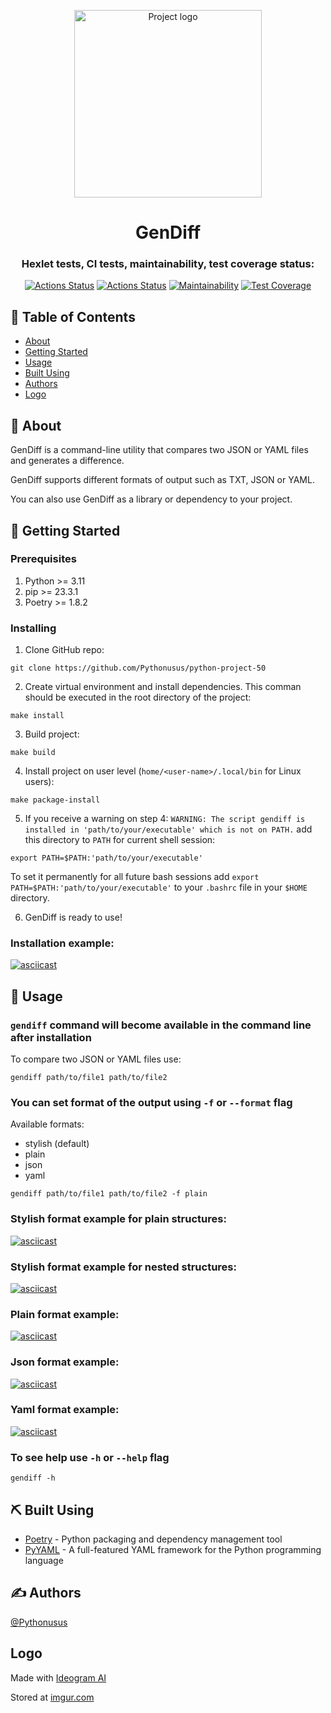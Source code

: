 <p align="center">
 <img width=300px height=300px src="https://imgur.com/042gx4E.png" alt="Project logo">
</p>

<h1 align="center">GenDiff</h1>

<div align="center">

### Hexlet tests, CI tests, maintainability, test coverage status:
[![Actions Status](https://github.com/Pythonusus/python-project-50/actions/workflows/hexlet-check.yml/badge.svg)](https://github.com/Pythonusus/python-project-50/actions)
[![Actions Status](https://github.com/Pythonusus/python-project-50/actions/workflows/python-ci.yml/badge.svg)](https://github.com/Pythonusus/python-project-50/actions)
[![Maintainability](https://api.codeclimate.com/v1/badges/2a82e8b1b0f8354ce79e/maintainability)](https://codeclimate.com/github/Pythonusus/python-project-50/maintainability)
[![Test Coverage](https://api.codeclimate.com/v1/badges/2a82e8b1b0f8354ce79e/test_coverage)](https://codeclimate.com/github/Pythonusus/python-project-50/test_coverage)

</div>

## 📝 Table of Contents

- [About](#about)
- [Getting Started](#getting_started)
- [Usage](#usage)
- [Built Using](#built_using)
- [Authors](#authors)
- [Logo](#logo)

<a name = "about"></a>
## 🧐 About

GenDiff is a command-line utility that compares two JSON or YAML files and generates a difference.

GenDiff supports different formats of output such as TXT, JSON or YAML.

You can also use GenDiff as a library or dependency to your project.

<a name = "getting_started"></a>
## 🏁 Getting Started

### Prerequisites

1. Python >= 3.11
2. pip >= 23.3.1
3. Poetry >= 1.8.2

### Installing

1. Clone GitHub repo: 
```
git clone https://github.com/Pythonusus/python-project-50
```
2. Create virtual environment and install dependencies. This comman should be executed in the root directory of the project:
```
make install
```

3. Build project:
```
make build
```

4. Install project on user level (`home/<user-name>/.local/bin` for Linux users):
```
make package-install
```

5. If you receive a warning on step 4:
`WARNING: The script gendiff is installed in 'path/to/your/executable' which is not on PATH.`
add this directory to `PATH` for current shell session:
```
export PATH=$PATH:'path/to/your/executable'
```

To set it permanently for all future bash sessions add `export PATH=$PATH:'path/to/your/executable'` to your `.bashrc` file in your `$HOME` directory.

6. GenDiff is ready to use!

### Installation example:
[![asciicast](https://asciinema.org/a/SWYYefdsYygkavDCyW1gInlrk.svg)](https://asciinema.org/a/SWYYefdsYygkavDCyW1gInlrk)

<a name="usage"></a>
## 🎈 Usage

### `gendiff` command will become available in the command line after installation

To compare two JSON or YAML files use:
```
gendiff path/to/file1 path/to/file2
```

### You can set format of the output using `-f` or `--format` flag

Available formats:
- stylish (default)
- plain
- json
- yaml

```
gendiff path/to/file1 path/to/file2 -f plain
```
### Stylish format example for plain structures:
[![asciicast](https://asciinema.org/a/xvpRopjyBAT2eFKnpG1UX7NSG.svg)](https://asciinema.org/a/xvpRopjyBAT2eFKnpG1UX7NSG)

### Stylish format example for nested structures:
[![asciicast](https://asciinema.org/a/m9SEtrCyd1U4J7tLDRqSd7o8T.svg)](https://asciinema.org/a/m9SEtrCyd1U4J7tLDRqSd7o8T)

### Plain format example:
[![asciicast](https://asciinema.org/a/9opCs6LTeKj0X0c0nuyj9ATWk.svg)](https://asciinema.org/a/9opCs6LTeKj0X0c0nuyj9ATWk)

### Json format example:
[![asciicast](https://asciinema.org/a/h8w8WOUxe4YfS9ridGpoyXY8G.svg)](https://asciinema.org/a/h8w8WOUxe4YfS9ridGpoyXY8G)

### Yaml format example:
[![asciicast](https://asciinema.org/a/JmHscntBBwy49HTYRZQG8zZe3.svg)](https://asciinema.org/a/JmHscntBBwy49HTYRZQG8zZe3)

### To see help use `-h` or `--help` flag
```
gendiff -h
```

<a name = "built_using"></a>
## ⛏️ Built Using

- [Poetry](https://python-poetry.org) - Python packaging and dependency management tool
- [PyYAML](https://pyyaml.org) - A full-featured YAML framework for the Python programming language

<a name = "authors"></a>
## ✍️ Authors

[@Pythonusus](https://github.com/kylelobo)

<a name = "logo"></a>
## Logo
Made with [Ideogram AI](https://ideogram.ai/)

Stored at [imgur.com](https://imgur.com/)